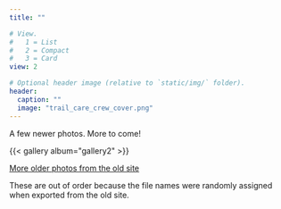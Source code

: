 ```yaml
---
title: ""

# View.
#   1 = List
#   2 = Compact
#   3 = Card
view: 2

# Optional header image (relative to `static/img/` folder).
header:
  caption: ""
  image: "trail_care_crew_cover.png"
---
```


A few newer photos. More to come!

{{< gallery album="gallery2" >}}

[More older photos from the old site](https://drive.google.com/file/d/1hWHbj_X28Uw0_AQXxr2ymMRlEW0O7FqO/view?usp=sharing)

These are out of order because the file names were randomly assigned when exported from the old site.
